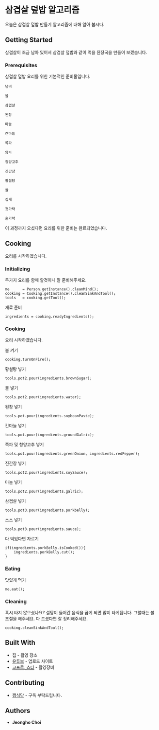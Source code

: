 # 삼겹살 덮밥 알고리즘

오늘은 삼겹살 덮밥 만들기 알고리즘에 대해 알아 봅시다.

## Getting Started

삼겹살이 조금 남아 있어서 삼겹살 덮밥과 같이 먹을 된장국을 만들어 보겠습니다.
 
### Prerequisites

삼겹살 덮밥 요리를 위한 기본적인 준비물입니다.

```
냄비
```
```
물
```
```
삼겹살
```
```
된장
```
```
마늘
```
```
간마늘
```
```
쪽파
```
```
양파
```
```
청양고추
```
```
진간장
```
```
황설탕
```
```
칼
```
```
집게
```
```
젓가락
```
```
숟가락
```

이 과정까지 오셨다면 요리를 위한 준비는 완료되었습니다.

## Cooking

요리를 시작하겠습니다.

### Initializing

두가지 요리를 함깨 할것이니 잘 준비해주세요.
```
me      = Person.getInstance().cleanMind();
cooking = Cooking.getInstance().cleanSinkAndTool();
tools   = cooking.getTool();
```

재료 준비
```
ingredients = cooking.readyIngredients();
```

### Cooking

요리 시작하겠습니다.

불 켜기
```
cooking.turnOnFire();
```

황설탕 넣기
```
tools.pot2.pour(ingredients.brownSugar);
```

물 넣기
```
tools.pot2.pour(ingredients.water);
```

된장 넣기
```
tools.pot.pour(ingredients.soybeanPaste);
```

간마늘 넣기
```
tools.pot.pour(ingredients.groundGalric);
```

쪽파 및 청양고추 넣기
```
tools.pot.pour(ingredients.greenOnion, ingredients.redPepper);
```

진간장 넣기
```
tools.pot2.pour(ingredients.soySauce);
```

마늘 넣기
```
tools.pot2.pour(ingredients.galric);
```

삼겹살 넣기
```
tools.pot3.pour(ingredients.porkbelly);
```

소스 넣기
```
tools.pot3.pour(ingredients.sauce);
```

다 익었다면 자르기
```
if(ingredients.porkBelly.isCooked()){
    ingredients.porkBelly.cut();
}
```

### Eating

맛있게 먹기
```
me.eat();
```

### Cleaning

혹시 타지 않으셨나요? 설탕이 들어간 음식을 굽게 되면 많이 타게됩니다. 그럴때는 불조절을 해주세요.
다 드셨다면 잘 정리해주세요.

```
cooking.cleanSinkAndTool();
```


## Built With

* 집 - 촬영 장소
* [유튜브](https://www.youtube.com/@wjdgh) - 업로드 사이트
* [고프로, 쇼티](https://gopro.com/ko/kr/) - 촬영장비

## Contributing

* [쩜식당](https://www.youtube.com/@wjdgh) - 구독 부탁드립니다.

## Authors

* **Jeongho Choi**
